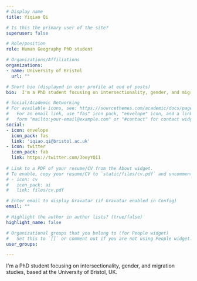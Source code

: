```yaml
---
# Display name
title: Yiqiao Qi

# Is this the primary user of the site?
superuser: false

# Role/position
role: Human Geography PhD student

# Organizations/Affiliations
organizations:
- name: University of Bristol
  url: ""

# Short bio (displayed in user profile at end of posts)
bio:  I'm a PhD student focusing on intersectionality, gender, and migration studies, based at the University of Bristol, UK.

# Social/Academic Networking
# For available icons, see: https://sourcethemes.com/academic/docs/page-builder/#icons
#   For an email link, use "fas" icon pack, "envelope" icon, and a link in the
#   form "mailto:your-email@example.com" or "#contact" for contact widget.
social:
- icon: envelope
  icon_pack: fas
  link: 'iqiao.qi@bristol.ac.uk'
- icon: twitter
  icon_pack: fab
  link: https://twitter.com/JoeyYQi1
  
# Link to a PDF of your resume/CV from the About widget.
# To enable, copy your resume/CV to `static/files/cv.pdf` and uncomment the lines below.
# - icon: cv
#   icon_pack: ai
#   link: files/cv.pdf

# Enter email to display Gravatar (if Gravatar enabled in Config)
email: ""

# Highlight the author in author lists? (true/false)
highlight_name: false

# Organizational groups that you belong to (for People widget)
#   Set this to `[]` or comment out if you are not using People widget.
user_groups:

---
```


I'm a PhD student focusing on intersectionality, gender, and migration studies, based at the University of Bristol, UK.